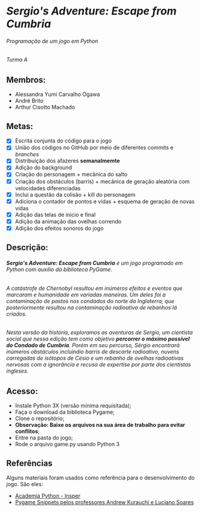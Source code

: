 # _Sergio's Adventure: Escape from Cumbria_ 
###### Programação de um jogo em Python
###### Turma A
**Membros:**
-
+ Alessandra Yumi Carvalho Ogawa
+ André Brito
+ Arthur Cisotto Machado

**Metas:**
-
- [X] Escrita conjunta do código para o jogo
- [X] União dos códigos no GitHub por meio de diferentes commits e _branches_ 
- [X] Distribuição dos afazeres **semanalmemte**
- [X] Adição do background
- [X] Criação do personagem + mecânica do salto
- [X] Criação dos obstáculos (barris) + mecânica de geração aleatória com velocidades diferenciadas
- [X] Inclui a questão da colisão + kill do personagem
- [X] Adiciona o contador de pontos e vidas + esquema de geração de novas vidas
- [X] Adição das telas de inicio e final
- [X] Adição da animação das ovelhas correndo 
- [X] Adição dos efeitos sonoros do jogo

**Descrição:**
-
###### **_Sergio's Adventure: Escape from Cumbria_** é um jogo programado em Python com auxílio da biblioteca PyGame. 

###### A catástrofe de Chernobyl resultou em inúmeros efeitos e eventos que marcaram e humanidade em variadas maneiras. Um deles foi a contaminação de pastos nos condados do norte da Inglaterra; que posteriormente resultou na contaminação radioativa de rebanhos lá criados.

###### Nesta versão da história, exploramos as aventuras de Sergio, um cientista social que nessa edição tem como objetivo **percorrer o máximo possível do Condado de Cumbria**. Porém em seu percurso, Sérgio encontrará inúmeros obstáculos incluindio barris de descarte radioativo, nuvens carregadas de isótopos de Césio e um rebanho de ovelhas radioativas nervosas com a ignorância e recusa de _expertise_ por parte dos cientistas ingleses. 

**Acesso:**
-
- Instale Python 3X (versão mínima requisitada);
- Faça o download da biblioteca Pygame;
- Clone o repositório;
- **Observação: Baixe os arquivos na sua área de trabalho para evitar conflitos**;
- Entre na pasta do jogo;
- Rode o arquivo game.py usando Python 3

## Referências
Alguns materiais foram usados como referência para o desenvolvimento do jogo. São eles:
- [Academia Python - Insper](https://dessoft.insper-comp.com.br/conteudo/pygame)
- [Pygame Snippets pelos professores Andrew Kurauchi e Luciano Soares](https://github.com/Insper/pygame-snippets)